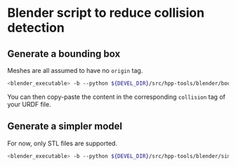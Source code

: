 # Blender script to reduce collision detection

## Generate a bounding box
Meshes are all assumed to have no `origin` tag.
```bash
<blender_executable> -b --python ${DEVEL_DIR}/src/hpp-tools/blender/bounding_box.py -- <meshfiles>
```
You can then copy-paste the content in the corresponding `collision` tag of your URDF file.

## Generate a simpler model
For now, only STL files are supported.
```bash
<blender_executable> -b --python ${DEVEL_DIR}/src/hpp-tools/blender/simplify_mesh.py -- -i <input> -o <output>
```
